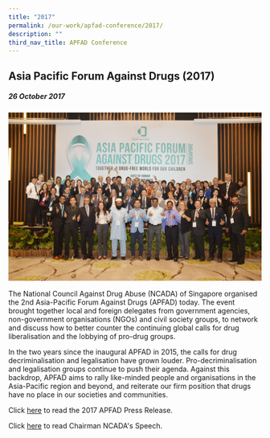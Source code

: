 ```yaml
---
title: "2017"
permalink: /our-work/apfad-conference/2017/
description: ""
third_nav_title: APFAD Conference
---
```

## Asia Pacific Forum Against Drugs (2017)

##### 26 October 2017

![](/images/APFAD%202017%20Group%20Photo.png)



The National Council Against Drug Abuse (NCADA) of Singapore organised the 2nd Asia-Pacific Forum Against Drugs (APFAD) today. The event brought together local and foreign delegates from government agencies, non-government organisations (NGOs) and civil society groups, to network and discuss how to better counter the continuing global calls for drug liberalisation and the lobbying of pro-drug groups.

In the two years since the inaugural APFAD in 2015, the calls for drug decriminalisation and legalisation have grown louder. Pro-decriminalisation and legalisation groups continue to push their agenda. Against this backdrop, APFAD aims to rally like-minded people and organisations in the Asia-Pacific region and beyond, and reiterate our firm position that drugs have no place in our societies and communities.

Click [here](/files/APFAD%202017%20Press%20Release.pdf) to read the 2017 APFAD Press Release.

Click [here](/files/APFAD%202017%20Chairman%20Speech.pdf) to read Chairman NCADA's Speech.